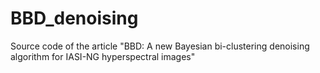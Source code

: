 # BBD_denoising
Source code of the article "BBD: A new Bayesian bi-clustering denoising algorithm for IASI-NG hyperspectral images"
